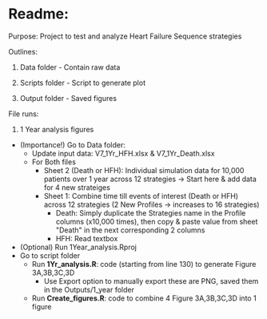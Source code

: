 # Readme:

Purpose: Project to test and analyze Heart Failure Sequence strategies

Outlines:

1.  Data folder - Contain raw data

2.  Scripts folder - Script to generate plot

3.  Output folder - Saved figures

File runs:

1.  1 Year analysis figures

-   (Importance!) Go to Data folder:
    -   Update input data: V7_1Yr_HFH.xlsx & V7_1Yr_Death.xlsx
    -   For Both files
        -   Sheet 2 (Death or HFH): Individual simulation data for 10,000 patients over 1 year across 12 strategies -\> Start here & add data for 4 new strateiges
        -   Sheet 1: Combine time till events of interest (Death or HFH) across 12 strategies (2 New Profiles -\> increases to 16 strategies)
            -   Death: Simply duplicate the Strategies name in the Profile columns (x10,000 times), then copy & paste value from sheet "Death" in the next corresponding 2 columns
            -   HFH: Read textbox
-   (Optional) Run 1Year_analysis.Rproj
-   Go to script folder
    -   Run **1Yr_analysis.R**: code (starting from line 130) to generate Figure 3A,3B,3C,3D
        -   Use Export option to manually export these are PNG, saved them in the Outputs/1_year folder
    -   Run **Create_figures.R**: code to combine 4 Figure 3A,3B,3C,3D into 1 figure
